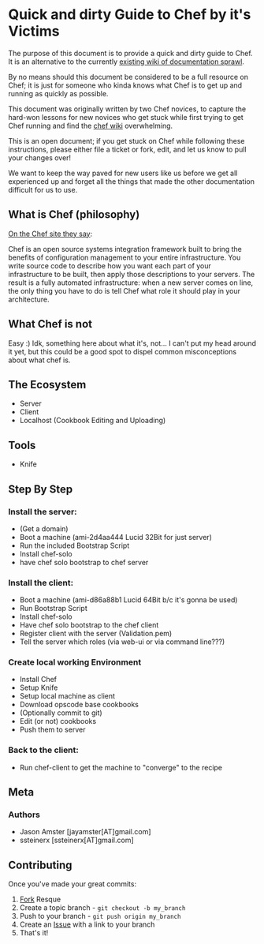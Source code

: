 # Quick and dirty Guide to Chef by it's Victims

The purpose of this document is to provide a quick and dirty guide to Chef. It
is an alternative to the currently [existing wiki of documentation sprawl][0].

By no means should this document be considered to be a full resource on Chef;
it is just for someone who kinda knows what Chef is to get up and running as
quickly as possible.

This document was originally written by two Chef novices, to capture the
hard-won lessons for new novices who get stuck while first trying to get Chef
running and find the [chef wiki][0] overwhelming.

This is an open document; if you get stuck on Chef while following these
instructions, please either file a ticket or fork, edit, and let us know to
pull your changes over!

We want to keep the way paved for new users like us before we get all
experienced up and forget all the things that made the other documentation
difficult for us to use.


## What is Chef (philosophy)

[On the Chef site they say][3]:

Chef is an open source systems integration framework built to bring
the benefits of configuration management to your entire infrastructure. You
write source code to describe how you want each part of your infrastructure to
be built, then apply those descriptions to your servers. The result is a fully
automated infrastructure: when a new server comes on line, the only thing you
have to do is tell Chef what role it should play in your architecture.

## What Chef is not

Easy :) Idk, something here about what it's, not... I can't put my head around
it yet, but this could be a good spot to dispel common misconceptions about
what chef is.

## The Ecosystem
* Server
* Client
* Localhost (Cookbook Editing and Uploading)

## Tools

* Knife

## Step By Step

### Install the server:

* (Get a domain)
* Boot a machine (ami-2d4aa444 Lucid 32Bit for just server)
* Run the included Bootstrap Script
* Install chef-solo
* have chef solo bootstrap to chef server


### Install the client:

* Boot a machine (ami-d86a88b1 Lucid 64Bit b/c it's gonna be used)
* Run Bootstrap Script
* Install chef-solo
* Have chef solo bootstrap to the chef client
* Register client with the server (Validation.pem)
* Tell the server which roles (via web-ui or via command line???)

### Create local working Environment

* Install Chef
* Setup Knife
* Setup local machine as client
* Download opscode base cookbooks
* (Optionally commit to git)
* Edit (or not) cookbooks
* Push them to server

### Back to the client:

* Run chef-client to get the machine to "converge" to the recipe

## Meta
### Authors

* Jason Amster [jayamster[AT]gmail.com]
* ssteinerx [ssteinerx[AT]gmail.com]

Contributing
------------

Once you've made your great commits:

1. [Fork][1] Resque
2. Create a topic branch - `git checkout -b my_branch`
3. Push to your branch - `git push origin my_branch`
4. Create an [Issue][2] with a link to your branch
5. That's it!

[0]: http://wiki.opscode.com/dashboard.action
[1]: http://help.github.com/forking/
[2]: http://github.com/defunkt/Quick-and-Dirty-Guide-to-Chef/issues
[3]: http://www.opscode.com/chef/
